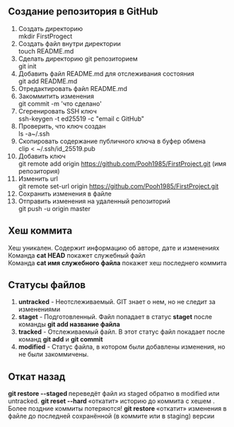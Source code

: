 ## **Создание репозитория в GitHub**
1. Создать директорию  
mkdir FirstProgect  
2. Создать файл внутри директории  
touch README.md  
3. Сделать директорию git репозиторием  
git init  
4. Добавить файл README.md для отслеживания состояния  
git add README.md  
5. Отредактировать файл README.md  
6. Закоммитить изменения  
git commit -m 'что сделано'  
7. Сгеренировать SSH ключ  
ssh-keygen -t ed25519 -c "email c GitHub"  
8. Проверить, что ключ создан  
ls -a~/.ssh  
9. Скопировать содержание публичного ключа в буфер обмена  
clip < ~/.ssh/id_25519.pub  
10. Добавить ключ  
git remote add origin https://github.com/Pooh1985/FirstProject.git (имя репозитория)  
11. Изменить url  
git remote set-url origin https://github.com/Pooh1985/FirstProject.git  
12. Сохранить изменения в файле  
13. Отправить изменения на удаленный репозиторий  
git push -u origin master  

## **Хеш коммита**  
Хеш уникален. Содержит информацию об авторе, дате и изменениях  
Команда **cat HEAD** покажет служебный файл  
Команда **cat имя служебного файла** покажет хеш последнего коммита  

## **Cтатусы файлов**  
1. **untracked** - Неотслеживаемый. GIT знает о нем, но не следит за изменениями  
2. **staget** - Подготовленный. Файл попадает в статус **staget** после команды **git add название файла**  
3. **tracked** - Отслеживаемый файл. В этот статус файл покадает после команд **git add** и **git commit** 
4. **modified** - Статус файла, в котором были добавлены изменения, но не были закоммичены.  

## **Откат назад**  
**git restore --staged <file>** переведёт файл из staged обратно в modified или untracked.
**git reset --hard <commit hash>** «откатит» историю до коммита с хешем <hash>. Более поздние коммиты потеряются!
**git restore <file>** «откатит» изменения в файле до последней сохранённой (в коммите или в staging) версии
